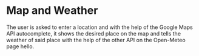 # Map and Weather
The user is asked to enter a location and with the help of the Google Maps API autocomplete, it shows the desired place on the map and tells the weather of said place with the help of the other API on the Open-Meteo page hello.
